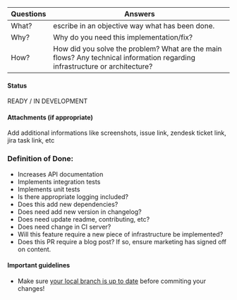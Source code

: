 <!-- Thank you for contributing to the PrestaShop project! 

Please take the time to edit the "Answers" rows with the necessary information: -->

| Questions     | Answers
| ------------- | -------------------------------------------------------
| What?         | escribe in an objective way what has been done.
| Why?          | Why do you need this implementation/fix?
| How?          | How did you solve the problem? What are the main flows? Any technical information regarding infrastructure or architecture?

<!-- Click the form's "Preview button" to make sure the table is functional in GitHub. Thank you! -->

#### Status
READY / IN DEVELOPMENT

#### Attachments (if appropriate)
Add additional informations like screenshots, issue link, zendesk ticket link, jira task link, etc

### Definition of Done:
 - Increases API documentation
 - Implements integration tests
 - Implements unit tests
 - Is there appropriate logging included?
 - Does this add new dependencies?
 - Does need add new version in changelog?
 - Does need update readme, contributing, etc?
 - Does need change in CI server?
 - Will this feature require a new piece of infrastructure be implemented?
 - Does this PR require a blog post? If so, ensure marketing has signed off on content.

#### Important guidelines

* Make sure [your local branch is up to date](https://help.github.com/articles/syncing-a-fork/) before commiting your changes!
